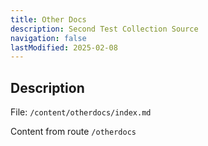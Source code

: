 ```yaml
---
title: Other Docs
description: Second Test Collection Source
navigation: false
lastModified: 2025-02-08
---
```


## Description

File: `/content/otherdocs/index.md`

Content from route `/otherdocs`
